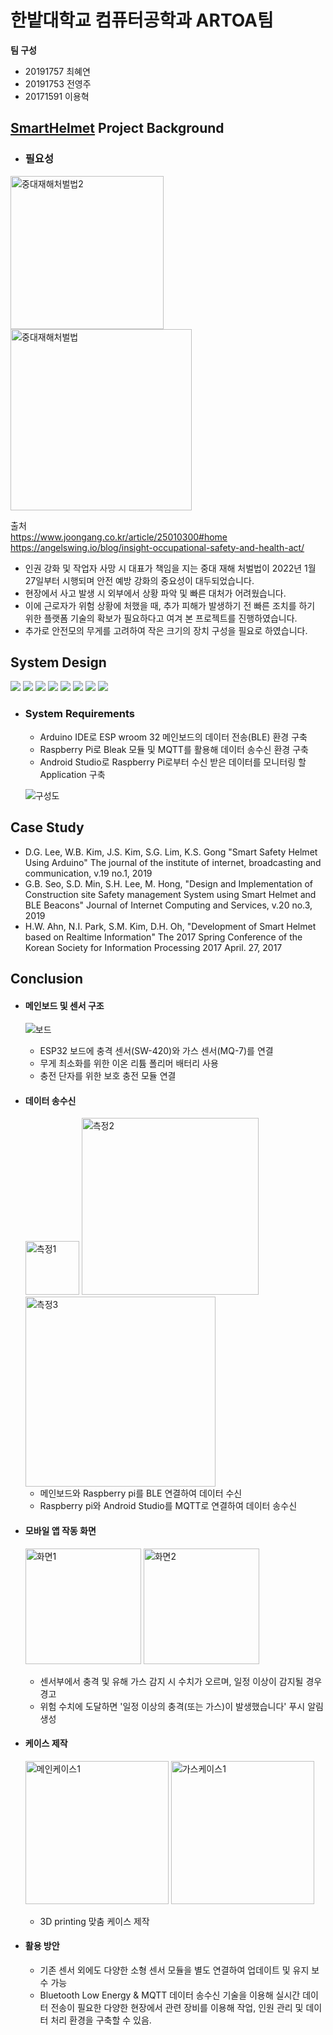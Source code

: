 # 한밭대학교 컴퓨터공학과 ARTOA팀

**팀 구성**
- 20191757 최혜연 
- 20191753 전영주
- 20171591 이용혁

## <u>SmartHelmet</u> Project Background
- ### 필요성
 <img width="245" alt="중대재해처벌법2" src="https://user-images.githubusercontent.com/96764364/205545794-c0730f80-c860-4e98-b06a-9bba336b460f.png"> <img width="290" alt="중대재해처벌법" src="https://user-images.githubusercontent.com/96764364/205548362-2ff68bba-8322-440f-9ed2-d8e97c302dec.png">
 
 출처 <br/>https://www.joongang.co.kr/article/25010300#home <br/>https://angelswing.io/blog/insight-occupational-safety-and-health-act/

  - 인권 강화 및 작업자 사망 시 대표가 책임을 지는 중대 재해 처벌법이 2022년 1월 27일부터 시행되며 안전 예방 강화의 중요성이 대두되었습니다. 
  - 현장에서 사고 발생 시 외부에서 상황 파악 및 빠른 대처가 어려웠습니다.
  - 이에 근로자가 위험 상황에 처했을 때, 추가 피해가 발생하기 전 빠른 조치를 하기 위한 플랫폼 기술의 확보가 필요하다고 여겨 본 프로젝트를 진행하였습니다.
  - 추가로 안전모의 무게를 고려하여 작은 크기의 장치 구성을 필요로 하였습니다.

## System Design
<img src="https://img.shields.io/badge/Arduino-00979D?style=flat-square&logo=arduino&logoColor=white"/> <img src="https://img.shields.io/badge/BLE-0082FC?style=flat-square&logo=bluetooth&logoColor=black"/> <img src="https://img.shields.io/badge/Raspberry Pi-A22846?style=flat-square&logo=raspberrypi&logoColor=black"/> <img src="https://img.shields.io/badge/Linux-FCC624?style=flat-square&logo=Linux&logoColor=black"/> <img src="https://img.shields.io/badge/Python-3776AB?style=flat-square&logo=Python&logoColor=black"/> <img src="https://img.shields.io/badge/MQTT-660066?style=flat-square&logo=mqtt&logoColor=white"/>
 <img src="https://img.shields.io/badge/Android Studio-3DDC84?style=flat-square&logo=android&logoColor=black"/> <img src="https://img.shields.io/badge/Java-F7DF1E?style=flat-square&logo=JavaScript&logoColor=black"/>


- ### System Requirements
  - Arduino IDE로 ESP wroom 32 메인보드의 데이터 전송(BLE) 환경 구축
  - Raspberry Pi로 Bleak 모듈 및 MQTT를 활용해 데이터 송수신 환경 구축
  - Android Studio로 Raspberry Pi로부터 수신 받은 데이터를 모니터링 할 Application 구축
  
  
  ![구성도](https://user-images.githubusercontent.com/96764364/206141817-3c6733fb-a367-4f13-ad89-1a889ce1421f.png)


## Case Study
  - D.G. Lee, W.B. Kim, J.S. Kim, S.G. Lim, K.S. Gong "Smart Safety Helmet Using Arduino" The journal of the institute of internet, broadcasting and communication, v.19 no.1, 2019
  - G.B. Seo, S.D. Min, S.H. Lee, M. Hong, "Design and Implementation of Construction site Safety management System using Smart Helmet and BLE Beacons" Journal of Internet Computing and Services, v.20 no.3, 2019
  - H.W. Ahn, N.I. Park, S.M. Kim, D.H. Oh, "Development of Smart Helmet based on Realtime Information" The 2017 Spring Conference of the Korean Society for Information Processing 2017 April. 27, 2017
  
## Conclusion
  - #### 메인보드 및 센서 구조
      ![보드](https://user-images.githubusercontent.com/96764364/206141809-2a037e86-0a0e-43d3-89d8-765317662e2e.png)
      
      - ESP32 보드에 충격 센서(SW-420)와 가스 센서(MQ-7)를 연결
      - 무게 최소화를 위한 이온 리튬 폴리머 배터리 사용
      - 충전 단자를 위한 보호 충전 모듈 연결

  - #### 데이터 송수신
    <img width="86" alt="측정1" src="https://user-images.githubusercontent.com/96764364/206150803-e0fe1287-19ad-40a5-9151-9c2bfcabc885.png">
    <img width="283" alt="측정2" src="https://user-images.githubusercontent.com/96764364/206150814-42d6b072-8bd2-4bca-8e81-72d4387dbbdf.png">

    <img width="304" alt="측정3" src="https://user-images.githubusercontent.com/96764364/206150826-fda8d4bf-bcda-48b6-8c9c-9eb36ddf3fed.png"> 
     
     - 메인보드와 Raspberry pi를 BLE 연결하여 데이터 수신
     - Raspberry pi와 Android Studio를 MQTT로 연결하여 데이터 송수신


  - #### 모바일 앱 작동 화면
      <img width="185" alt="화면1" src="https://user-images.githubusercontent.com/96764364/206146657-5dc538d4-d7ed-4cf6-ba82-80159b7ccb3c.png"> <img width="185" alt="화면2" src="https://user-images.githubusercontent.com/96764364/206146668-c9fa72bf-0b41-429d-b392-87ab2d180e44.png">

      - 센서부에서 충격 및 유해 가스 감지 시 수치가 오르며, 일정 이상이 감지될 경우 경고
      - 위험 수치에 도달하면 '일정 이상의 충격(또는 가스)이 발생했습니다' 푸시 알림 생성
      
  - #### 케이스 제작
     <img width="229" alt="메인케이스1" src="https://user-images.githubusercontent.com/96764364/206144444-b2bb1de7-fb6c-4255-a785-1ca8ce2ce736.png"> <img width="229" alt="가스케이스1" src="https://user-images.githubusercontent.com/96764364/206144704-3310c6e1-0ec2-4519-b0e0-7fd612479e04.png"> <br/>
    - 3D printing 맞춤 케이스 제작
      
  - #### 활용 방안
      - 기존 센서 외에도 다양한 소형 센서 모듈을 별도 연결하여 업데이트 및 유지 보수 가능
      - Bluetooth Low Energy & MQTT 데이터 송수신 기술을 이용해 실시간 데이터 전송이 필요한 다양한 현장에서 관련 장비를 이용해 작업, 인원 관리 및 데이터 처리 환경을 구축할 수 있음.

